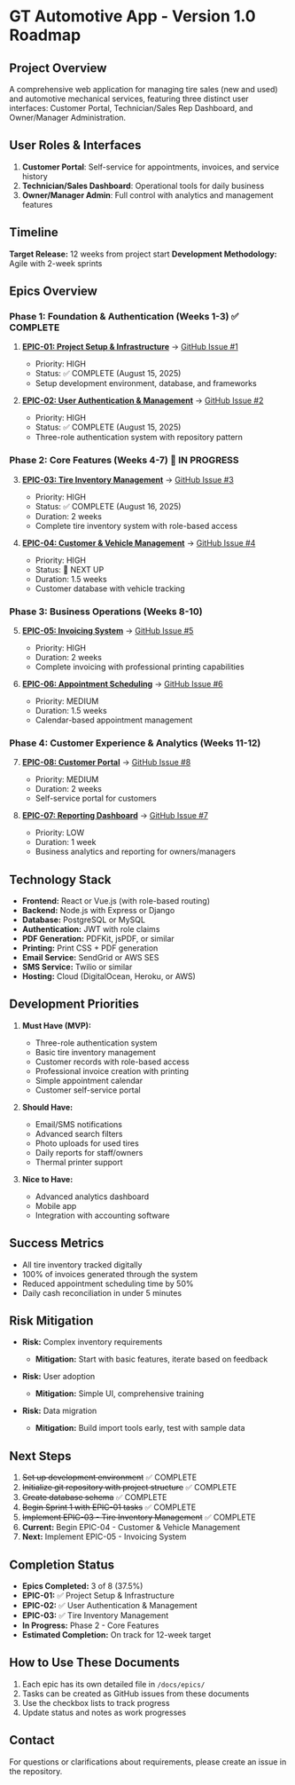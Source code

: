 # GT Automotive App - Version 1.0 Roadmap

## Project Overview
A comprehensive web application for managing tire sales (new and used) and automotive mechanical services, featuring three distinct user interfaces: Customer Portal, Technician/Sales Rep Dashboard, and Owner/Manager Administration.

## User Roles & Interfaces
1. **Customer Portal**: Self-service for appointments, invoices, and service history
2. **Technician/Sales Dashboard**: Operational tools for daily business
3. **Owner/Manager Admin**: Full control with analytics and management features

## Timeline
**Target Release:** 12 weeks from project start
**Development Methodology:** Agile with 2-week sprints

## Epics Overview

### Phase 1: Foundation & Authentication (Weeks 1-3) ✅ COMPLETE
1. **[EPIC-01: Project Setup & Infrastructure](epics/EPIC-01-project-setup.md)** → [GitHub Issue #1](https://github.com/vishaltoora/GT-Automotives-App/issues/1)
   - Priority: HIGH
   - Status: ✅ COMPLETE (August 15, 2025)
   - Setup development environment, database, and frameworks

2. **[EPIC-02: User Authentication & Management](epics/EPIC-02-user-authentication.md)** → [GitHub Issue #2](https://github.com/vishaltoora/GT-Automotives-App/issues/2)
   - Priority: HIGH
   - Status: ✅ COMPLETE (August 15, 2025)
   - Three-role authentication system with repository pattern

### Phase 2: Core Features (Weeks 4-7) 🔄 IN PROGRESS
3. **[EPIC-03: Tire Inventory Management](epics/EPIC-03-tire-inventory.md)** → [GitHub Issue #3](https://github.com/vishaltoora/GT-Automotives-App/issues/3)
   - Priority: HIGH
   - Status: ✅ COMPLETE (August 16, 2025)
   - Duration: 2 weeks
   - Complete tire inventory system with role-based access

4. **[EPIC-04: Customer & Vehicle Management](epics/EPIC-04-customer-management.md)** → [GitHub Issue #4](https://github.com/vishaltoora/GT-Automotives-App/issues/4)
   - Priority: HIGH
   - Status: 📅 NEXT UP
   - Duration: 1.5 weeks
   - Customer database with vehicle tracking

### Phase 3: Business Operations (Weeks 8-10)
5. **[EPIC-05: Invoicing System](epics/EPIC-05-invoicing-system.md)** → [GitHub Issue #5](https://github.com/vishaltoora/GT-Automotives-App/issues/5)
   - Priority: HIGH
   - Duration: 2 weeks
   - Complete invoicing with professional printing capabilities

6. **[EPIC-06: Appointment Scheduling](epics/EPIC-06-appointment-scheduling.md)** → [GitHub Issue #6](https://github.com/vishaltoora/GT-Automotives-App/issues/6)
   - Priority: MEDIUM
   - Duration: 1.5 weeks
   - Calendar-based appointment management

### Phase 4: Customer Experience & Analytics (Weeks 11-12)
7. **[EPIC-08: Customer Portal](epics/EPIC-08-customer-portal.md)** → [GitHub Issue #8](https://github.com/vishaltoora/GT-Automotives-App/issues/8)
   - Priority: MEDIUM
   - Duration: 2 weeks
   - Self-service portal for customers

8. **[EPIC-07: Reporting Dashboard](epics/EPIC-07-reporting-dashboard.md)** → [GitHub Issue #7](https://github.com/vishaltoora/GT-Automotives-App/issues/7)
   - Priority: LOW
   - Duration: 1 week
   - Business analytics and reporting for owners/managers

## Technology Stack
- **Frontend:** React or Vue.js (with role-based routing)
- **Backend:** Node.js with Express or Django
- **Database:** PostgreSQL or MySQL
- **Authentication:** JWT with role claims
- **PDF Generation:** PDFKit, jsPDF, or similar
- **Printing:** Print CSS + PDF generation
- **Email Service:** SendGrid or AWS SES
- **SMS Service:** Twilio or similar
- **Hosting:** Cloud (DigitalOcean, Heroku, or AWS)

## Development Priorities
1. **Must Have (MVP):**
   - Three-role authentication system
   - Basic tire inventory management
   - Customer records with role-based access
   - Professional invoice creation with printing
   - Simple appointment calendar
   - Customer self-service portal

2. **Should Have:**
   - Email/SMS notifications
   - Advanced search filters
   - Photo uploads for used tires
   - Daily reports for staff/owners
   - Thermal printer support

3. **Nice to Have:**
   - Advanced analytics dashboard
   - Mobile app
   - Integration with accounting software

## Success Metrics
- All tire inventory tracked digitally
- 100% of invoices generated through the system
- Reduced appointment scheduling time by 50%
- Daily cash reconciliation in under 5 minutes

## Risk Mitigation
- **Risk:** Complex inventory requirements
  - **Mitigation:** Start with basic features, iterate based on feedback

- **Risk:** User adoption
  - **Mitigation:** Simple UI, comprehensive training

- **Risk:** Data migration
  - **Mitigation:** Build import tools early, test with sample data

## Next Steps
1. ~~Set up development environment~~ ✅ COMPLETE
2. ~~Initialize git repository with project structure~~ ✅ COMPLETE
3. ~~Create database schema~~ ✅ COMPLETE
4. ~~Begin Sprint 1 with EPIC-01 tasks~~ ✅ COMPLETE
5. ~~Implement EPIC-03 - Tire Inventory Management~~ ✅ COMPLETE
6. **Current:** Begin EPIC-04 - Customer & Vehicle Management
7. **Next:** Implement EPIC-05 - Invoicing System

## Completion Status
- **Epics Completed:** 3 of 8 (37.5%)
- **EPIC-01:** ✅ Project Setup & Infrastructure
- **EPIC-02:** ✅ User Authentication & Management  
- **EPIC-03:** ✅ Tire Inventory Management
- **In Progress:** Phase 2 - Core Features
- **Estimated Completion:** On track for 12-week target

## How to Use These Documents
1. Each epic has its own detailed file in `/docs/epics/`
2. Tasks can be created as GitHub issues from these documents
3. Use the checkbox lists to track progress
4. Update status and notes as work progresses

## Contact
For questions or clarifications about requirements, please create an issue in the repository.
